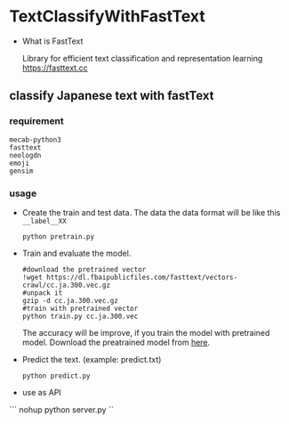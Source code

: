 # TextClassifyWithFastText
- What is FastText

    Library for efficient text classification and representation learning
https://fasttext.cc

## classify Japanese text with fastText

### requirement
```
mecab-python3 
fasttext
neologdn
emoji
gensim
```

### usage 
- Create the train and test data. The data the data format will be like this ```__label__XX```

     ```python pretrain.py``` 

- Train and evaluate the model.
     
     ```
     #download the pretrained vector 
     !wget https://dl.fbaipublicfiles.com/fasttext/vectors-crawl/cc.ja.300.vec.gz
     #unpack it
     gzip -d cc.ja.300.vec.gz 
     #train with pretrained vector
     python train.py cc.ja.300.vec
     ```
     
     The accuracy will be improve, if you train the model with pretrained model. 
     Download the preatrained model from [here](https://fasttext.cc/docs/en/crawl-vectors.html).
     
     
- Predict the text. (example: predict.txt)

     ```python predict.py``` 
- use as API

``` nohup python server.py ``
